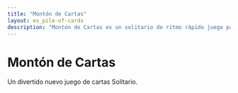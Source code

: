 ```yaml
---
title: "Montón de Cartas"
layout: es_pile-of-cards
description: "Montón de Cartas es un solitario de ritmo rápido juego para Windows, disponible gratis para Android (Google Play), Windows (Microsoft Store) y Tizen."
---
```

# Montón de Cartas

Un divertido nuevo juego de cartas Solitario.

<amp-image-lightbox id="lightbox" layout="nodisplay"></amp-image-lightbox>
<amp-carousel height="200" layout="fixed-height" type="carousel">
	<amp-img src="https://www.osgoodemedia.com/images/Pile-of-Cards-Logo.png" width="200" height="200" alt="logotipo de Patos Redondos" on="tap:lightbox" role="button" tabindex="0"></amp-img>
	<amp-img src="https://www.osgoodemedia.com/en/PileOfCards/poster.png" width="142" height="200" alt="póster de Patos Redondos" on="tap:lightbox" role="button" tabindex="0"></amp-img>
	<amp-img src="https://www.osgoodemedia.com/es/PileOfCards/backgroundart.png" width="356" height="200" alt="arte fondo de Patos Redondos" on="tap:lightbox" role="button" tabindex="0"></amp-img>
	<amp-img src="https://www.osgoodemedia.com/es/images/pile-of-cards-01.jpg" width="356" height="200" alt="captura de pantalla del Patos Redondos" on="tap:lightbox" role="button" tabindex="0"></amp-img>
</amp-carousel>